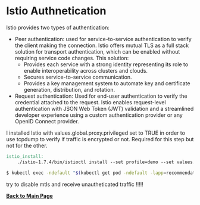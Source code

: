 # Istio Authnetication

Istio provides two types of authentication:

* Peer authentication: used for service-to-service authentication to verify the client making the connection. Istio offers mutual TLS as a full stack solution for transport authentication, which can be enabled without requiring service code changes. This solution:
  * Provides each service with a strong identity representing its role to enable interoperability across clusters and clouds.
  * Secures service-to-service communication.
  * Provides a key management system to automate key and certificate generation, distribution, and rotation.
* Request authentication: Used for end-user authentication to verify the credential attached to the request. Istio enables request-level authentication with JSON Web Token (JWT) validation and a streamlined developer experience using a custom authentication provider or any OpenID Connect provider.

I installed Istio with values.global.proxy.privileged set to TRUE in order to use tcpdump to verify if traffic is encrypted or not. Required for this step but not for the other.

```makefile
istio_install:
	./istio-1.7.4/bin/istioctl install --set profile=demo --set values.global.proxy.privileged=true
```

```bash
$ kubectl exec -ndefault "$(kubectl get pod -ndefault -lapp=recommendationservice -ojsonpath={.items..metadata.name})" -c istio-proxy -- sudo tcpdump dst port 8080  -A
```

try to disable mtls and receive unautheticated traffic !!!!!


**[Back to Main Page](../README.md)**
